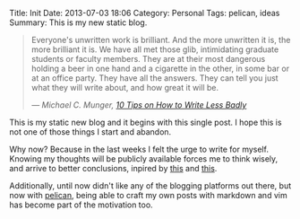 Title: Init
Date: 2013-07-03 18:06
Category: Personal
Tags: pelican, ideas 
Summary: This is my new static blog.

> Everyone's unwritten work is brilliant. And the more unwritten it is, the more brilliant it is.
> We have all met those glib, intimidating graduate students or faculty members. They are at their
> most dangerous holding a beer in one hand and a cigarette in the other, in some bar or at an
> office party. They have all the answers. They can tell you just what they will write about, and
> how great it will be.
>
> <cite> ― Michael C. Munger, [10 Tips on How to Write Less Badly][3]</cite>

This is my static new blog and it begins with this single post. I hope this is
not one of those things I start and abandon.

Why now? Because in the last weeks I felt the urge to write for myself.
Knowing my thoughts will be publicly available forces me to think wisely, 
and arrive to better conclusions, inpired by [this][2] and [this][4].

Additionally, until now didn't like any of the blogging platforms out there,
but now with [pelican][1], being able to craft my own posts with markdown and
vim has become part of the motivation too.

[1]: http://blog.getpelican.com/
[2]: http://getnashty.com/write-less
[3]: https://las.ucsd.edu/_files/graduate/10tipsonwritinglessbadly2010
[4]: http://www.paulgraham.com/writing44.html "Writing,  Briefly"
